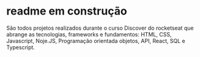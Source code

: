 # readme em construção

São todos projetos realizados durante o curso Discover do rocketseat que abrange as tecnologias, frameworks e fundamentos: HTML, CSS, Javascript, Noje.JS, Programação orientada objetos, API, React, SQL e Typescript.
